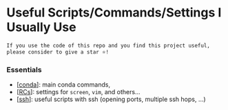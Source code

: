 # Useful Scripts/Commands/Settings I Usually Use

```bash
If you use the code of this repo and you find this project useful, 
please consider to give a star ⭐!
```

### Essentials
- [[conda](https://github.com/guglielmocamporese/useful/blob/main/conda.md)]: main conda commands,
- [[RCs](https://github.com/guglielmocamporese/useful/blob/main/rc.md)]: settings for `screen`, `vim`, and others...
- [[ssh](https://github.com/guglielmocamporese/useful/blob/main/ssh.md)]: useful scripts with ssh (opening ports, multiple ssh hops, ...)
